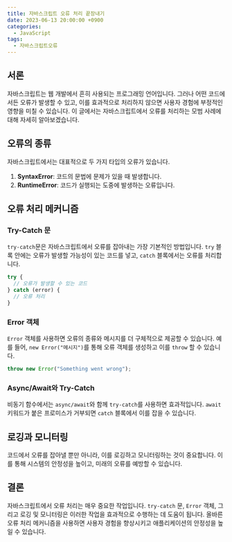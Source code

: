```yaml
---
title: 자바스크립트 오류 처리 끝장내기
date: 2023-06-13 20:00:00 +0900
categories:
  - JavaScript
tags:
  - 자바스크립트오류
---
```


## 서론

자바스크립트는 웹 개발에서 흔히 사용되는 프로그래밍 언어입니다. 그러나 어떤 코드에서든 오류가 발생할 수 있고, 이를 효과적으로 처리하지 않으면 사용자 경험에 부정적인 영향을 미칠 수 있습니다. 이 글에서는 자바스크립트에서 오류를 처리하는 모범 사례에 대해 자세히 알아보겠습니다.

## 오류의 종류

자바스크립트에서는 대표적으로 두 가지 타입의 오류가 있습니다. 

1. **SyntaxError**: 코드의 문법에 문제가 있을 때 발생합니다.
2. **RuntimeError**: 코드가 실행되는 도중에 발생하는 오류입니다.

## 오류 처리 메커니즘

### Try-Catch 문

`try-catch`문은 자바스크립트에서 오류를 잡아내는 가장 기본적인 방법입니다. `try` 블록 안에는 오류가 발생할 가능성이 있는 코드를 넣고, `catch` 블록에서는 오류를 처리합니다.

```javascript
try {
  // 오류가 발생할 수 있는 코드
} catch (error) {
  // 오류 처리
}
```

### Error 객체

`Error` 객체를 사용하면 오류의 종류와 메시지를 더 구체적으로 제공할 수 있습니다. 예를 들어, `new Error("메시지")`를 통해 오류 객체를 생성하고 이를 `throw` 할 수 있습니다.

```javascript
throw new Error("Something went wrong");
```

### Async/Await와 Try-Catch

비동기 함수에서는 `async/await`와 함께 `try-catch`를 사용하면 효과적입니다. `await` 키워드가 붙은 프로미스가 거부되면 `catch` 블록에서 이를 잡을 수 있습니다.

## 로깅과 모니터링

코드에서 오류를 잡아낼 뿐만 아니라, 이를 로깅하고 모니터링하는 것이 중요합니다. 이를 통해 시스템의 안정성을 높이고, 미래의 오류를 예방할 수 있습니다.

## 결론

자바스크립트에서 오류 처리는 매우 중요한 작업입니다. `try-catch` 문, `Error` 객체, 그리고 로깅 및 모니터링은 이러한 작업을 효과적으로 수행하는 데 도움이 됩니다. 올바른 오류 처리 메커니즘을 사용하면 사용자 경험을 향상시키고 애플리케이션의 안정성을 높일 수 있습니다.